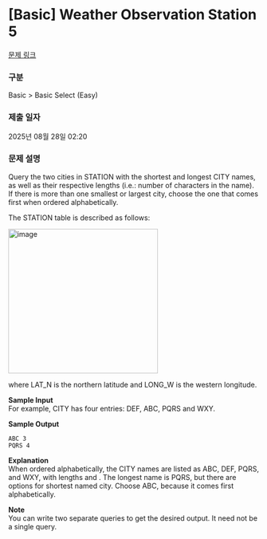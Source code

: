 # [Basic] Weather Observation Station 5

[문제 링크](https://www.hackerrank.com/challenges/weather-observation-station-5/problem) 

### 구분

Basic > Basic Select (Easy)

### 제출 일자

2025년 08월 28일 02:20

### 문제 설명

Query the two cities in STATION with the shortest and longest CITY names, as well as their respective lengths (i.e.: number of characters in the name). If there is more than one smallest or largest city, choose the one that comes first when ordered alphabetically.

The STATION table is described as follows:

<img width="300" height="290" alt="image" src="https://github.com/user-attachments/assets/1de3454c-60ad-420e-b55f-ec341346df07" />

where LAT_N is the northern latitude and LONG_W is the western longitude.

**Sample Input** <br>
For example, CITY has four entries: DEF, ABC, PQRS and WXY.

**Sample Output**
```
ABC 3
PQRS 4
```

**Explanation** <br>
When ordered alphabetically, the CITY names are listed as ABC, DEF, PQRS, and WXY, with lengths  and . 
The longest name is PQRS, but there are  options for shortest named city. Choose ABC, because it comes first alphabetically.

**Note** <br>
You can write two separate queries to get the desired output. It need not be a single query.
